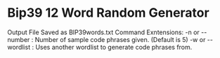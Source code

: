 # Bip39 12 Word Random Generator
Output File Saved as BIP39words.txt
Command Exntensions:
-n <x> or --number <x>: Number of sample code phrases given. (Default is 5)
-w <file> or --wordlist <file>: Uses another wordlist to generate code phrases from.
